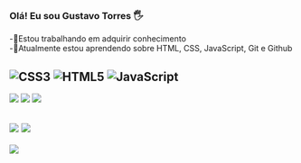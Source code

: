 ### Olá! Eu sou Gustavo Torres 🖐
-🔭Estou trabalhando em adquirir conhecimento<br>
-🌱Atualmente estou aprendendo sobre HTML, CSS, JavaScript, Git e Github 

![CSS3](https://img.shields.io/badge/css3-%231572B6.svg?style=for-the-badge&logo=css3&logoColor=white) ![HTML5](https://img.shields.io/badge/html5-%23E34F26.svg?style=for-the-badge&logo=html5&logoColor=white) ![JavaScript](https://img.shields.io/badge/javascript-%23323330.svg?style=for-the-badge&logo=javascript&logoColor=%23F7DF1E)
---
<a href = "mailto:luizgustavotorres14@gmail.com"><img src="https://img.shields.io/badge/-Gmail-%23333?style=for-the-badge&logo=gmail&logoColor=white" target="_blank"></a>
<a href="https://www.instagram.com/gustavo.trrs/" target="_blank"><img src="https://img.shields.io/badge/-Instagram-%23E4405F?style=for-the-badge&logo=instagram&logoColor=white" target="_blank"></a>
<a href="https://www.linkedin.com/in/luiz-gustavo-torres-gon%C3%A7alves-ba1377259/" target="_blank"><img src="https://img.shields.io/badge/-LinkedIn-%230077B5?style=for-the-badge&logo=linkedin&logoColor=white" target="_blank"></a>

![](https://github-readme-stats.vercel.app/api?username=GustavoTrrs&theme=radical&hide_border=false&include_all_commits=true&count_private=true)
![](https://github-readme-stats.vercel.app/api/top-langs/?username=GustavoTrrs&theme=radical)<br/>
---
[![](https://visitcount.itsvg.in/api?id=GustavoTrrs&icon=5&color=12)](https://visitcount.itsvg.in)

<!-- Proudly created with GPRM ( https://gprm.itsvg.in/ ) -->
